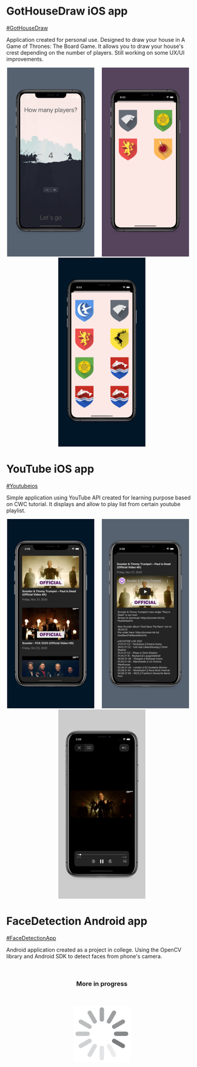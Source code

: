 # GotHouseDraw iOS app

[#GotHouseDraw](https://github.com/RobbTom/gothousedraw-ios)

Application created for personal use. Designed to draw your house in A Game of Thrones: The Board Game. It allows you to draw your house's crest depending on the number of players. Still working on some UX/UI improvements.

<p align="center">
<img src="images/gothousedraw/Screenshot 1.jpg" width="230"  title="">&nbsp;&nbsp;&nbsp;&nbsp;&nbsp;<img src="images/gothousedraw/Screenshot 2.jpg" width="230" title="">&nbsp;&nbsp;&nbsp;&nbsp;&nbsp;<img src="images/gothousedraw/Screenshot 3.jpg" width="230" title="">
</p>


# YouTube iOS app

[#Youtubeios](https://github.com/RobbTom/youtubeios)

Simple application using YouTube API created for learning purpose based on CWC tutorial. It displays and allow to play list from certain youtube playlist.

<p align="center">
<img src="images/youtubeios/5.8-inch Screenshot 1.jpg" width="230"  title="">&nbsp;&nbsp;&nbsp;&nbsp;&nbsp;<img src="images/youtubeios/5.8-inch Screenshot 2.jpg" width="230" title="">&nbsp;&nbsp;&nbsp;&nbsp;&nbsp;<img src="images/youtubeios/5.8-inch Screenshot 3.jpg" width="230" title="">
</p>


# FaceDetection Android app

[#FaceDetectionApp](https://github.com/RobbTom/FaceDetectionApp)

Android application created as a project in college. Using the OpenCV library and Android SDK to detect faces from phone's camera.



<br>
<h3 align="center"> More in progress </h3>
<br>     
          
<p align="center">
<img src="images/loading_gif.gif" width="150" height="150"  title=""> 
</p>

